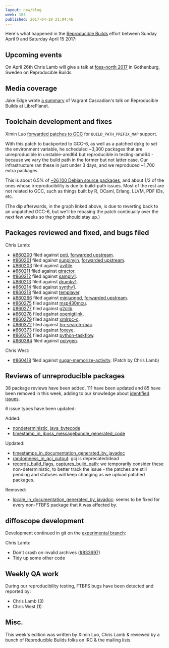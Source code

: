 ```yaml
---
layout: new/blog
week: 103
published: 2017-04-19 21:04:46
---
```


Here's what happened in the [Reproducible
Builds](https://reproducible-builds.org) effort between Sunday April 9 and
Saturday April 15 2017:

Upcoming events
---------------

On April 26th Chris Lamb will give a talk at [foss-north 
2017](http://foss-north.se/) in Gothenburg, Sweden on Reproducible Builds.


Media coverage
--------------

Jake Edge wrote [a
summary](https://lwn.net/SubscriberLink/719823/c51cffac0f3f6509/) of Vagrant
Cascadian's talk on Reproducible Builds at LibrePlanet.


Toolchain development and fixes
-------------------------------

Ximin Luo [forwarded patches to
GCC](https://gcc.gnu.org/ml/gcc-patches/2017-04/msg00513.html) for
`BUILD_PATH_PREFIX_MAP` support.

With this patch to backported to GCC-6, as well as a patched dpkg to set the
environment variable, he scheduled ~3,300 packages that are unreproducible in
unstable-amd64 but reproducible in testing-amd64 - because we vary the build
path in the former but not latter case. Our infrastructure ran these in just
under 3 days, and we reproduced ~1,700 extra packages.

This is about 6.5% of [~26,100 Debian source
packages](https://tests.reproducible-builds.org/debian/unstable/index_suite_amd64_stats.html),
and about 1/2 of the ones whose irreproducibility is due to build-path issues.
Most of the rest are not related to GCC, such as things built by R, OCaml,
Erlang, LLVM, PDF IDs, etc.

(The dip afterwards, in the graph linked above, is due to reverting back to an
unpatched GCC-6, but we'll be rebasing the patch continually over the next few
weeks so the graph should stay up.)


Packages reviewed and fixed, and bugs filed
-------------------------------------------

Chris Lamb:

* [#860200](https://bugs.debian.org/860200) filed against [poti](https://tracker.debian.org/pkg/poti), [forwarded upstream](https://github.com/schnorr/poti/pull/7).
* [#860201](https://bugs.debian.org/860201) filed against [sunpinyin](https://tracker.debian.org/pkg/sunpinyin), [forwarded upstream](https://github.com/sunpinyin/sunpinyin/pull/73).
* [#860203](https://bugs.debian.org/860203) filed against [avifile](https://tracker.debian.org/pkg/avifile).
* [#860211](https://bugs.debian.org/860211) filed against [qtractor](https://tracker.debian.org/pkg/qtractor).
* [#860212](https://bugs.debian.org/860212) filed against [samplv1](https://tracker.debian.org/pkg/samplv1).
* [#860213](https://bugs.debian.org/860213) filed against [drumkv1](https://tracker.debian.org/pkg/drumkv1).
* [#860214](https://bugs.debian.org/860214) filed against [synthv1](https://tracker.debian.org/pkg/synthv1).
* [#860218](https://bugs.debian.org/860218) filed against [templayer](https://tracker.debian.org/pkg/templayer).
* [#860266](https://bugs.debian.org/860266) filed against [miniupnpd](https://tracker.debian.org/pkg/miniupnpd), [forwarded upstream](https://github.com/miniupnp/miniupnp/pull/237).
* [#860275](https://bugs.debian.org/860275) filed against [msp430mcu](https://tracker.debian.org/pkg/msp430mcu).
* [#860277](https://bugs.debian.org/860277) filed against [g2clib](https://tracker.debian.org/pkg/g2clib).
* [#860278](https://bugs.debian.org/860278) filed against [openigtlink](https://tracker.debian.org/pkg/openigtlink).
* [#860279](https://bugs.debian.org/860279) filed against [xmlrpc-c](https://tracker.debian.org/pkg/xmlrpc-c).
* [#860372](https://bugs.debian.org/860372) filed against [hp-search-mac](https://tracker.debian.org/pkg/hp-search-mac).
* [#860373](https://bugs.debian.org/860373) filed against [foxeye](https://tracker.debian.org/pkg/foxeye).
* [#860374](https://bugs.debian.org/860374) filed against [python-taskflow](https://tracker.debian.org/pkg/python-taskflow).
* [#860384](https://bugs.debian.org/860384) filed against [polygen](https://tracker.debian.org/pkg/polygen).

Chris West:

* [#860418](https://bugs.debian.org/860418) filed against [sugar-memorize-activity](https://tracker.debian.org/pkg/sugar-memorize-activity). (Patch by Chris Lamb)


Reviews of unreproducible packages
----------------------------------

38 package reviews have been added, 111 have been updated and 85 have been
removed in this week, adding to our knowledge about [identified
issues](https://tests.reproducible-builds.org/debian/index_issues.html).

6 issue types have been updated:

Added:

- [nondeterministic_java_bytecode](https://tests.reproducible-builds.org/issues/unstable/nondeterministic_java_bytecode_issue.html)
- [timestamp_in_jboss_messagebundle_generated_code](https://tests.reproducible-builds.org/issues/unstable/timestamp_in_jboss_messagebundle_generated_code_issue.html)

Updated:

- [timestamps_in_documentation_generated_by_javadoc](https://tests.reproducible-builds.org/issues/unstable/timestamps_in_documentation_generated_by_javadoc_issue.html)
- [randomness_in_gcj_output](https://tests.reproducible-builds.org/issues/unstable/randomness_in_gcj_output_issue.html): gcj is deprecated/dead
- [records_build_flags](https://tests.reproducible-builds.org/issues/unstable/records_build_flags_issue.html), [captures_build_path](https://tests.reproducible-builds.org/issues/unstable/captures_build_path_issue.html): we temporarily
  consider these non-deterministic, to better track the issue - the patches are
  still pending and statuses will keep changing as we upload patched packages.

Removed:

- [locale_in_documentation_generated_by_javadoc](https://tests.reproducible-builds.org/issues/unstable/locale_in_documentation_generated_by_javadoc_issue.html): seems to be
  fixed for every non-FTBFS package that it was affected by.


diffoscope development
----------------------

Development continued in git on the [experimental
branch](https://salsa.debian.org/reproducible-builds/diffoscope/commits/experimental):

Chris Lamb:

- Don't crash on invalid archives ([#833697](https://bugs.debian.org/833697))
- Tidy up some other code


Weekly QA work
--------------

During our reproducibility testing, FTBFS bugs have been detected and reported by:

 - Chris Lamb (3)
 - Chris West (1)


Misc.
-----

This week's edition was written by Ximin Luo, Chris Lamb & reviewed by a bunch of
Reproducible Builds folks on IRC & the mailing lists.
